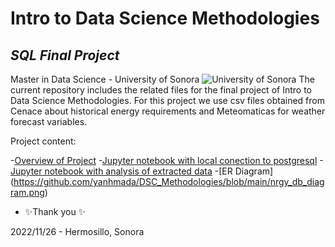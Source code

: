 # Intro to Data Science Methodologies
## _SQL Final Project_
Master in Data Science - University of Sonora
<img
  src="https://github.com/yanhmada/Proyectodatoscov/imgbin-universidad-de-sonora-logo-university-licentiate-design-mago-de-oz-k3TZthzyd9QNGgLqiGtUSQqAs.jpg"
  alt="University of Sonora"
  style="display: inline-block; margin: 0 auto; max-width: 200px">
The current repository includes the related files for the final project of Intro to Data Science Methodologies. For this project we use csv files obtained from Cenace about historical energy requirements and Meteomaticas for weather forecast variables.

Project content:

-[Overview of Project](https://github.com/yanhmada/DSC_Methodologies/blob/main/ReynaYanetHernandezMadaSQL_Final_Project.pdf)
-[Jupyter notebook with local conection to postgresql](https://github.com/yanhmada/DSC_Methodologies/blob/main/Connect_pgsqnrgydb.ipynb)
-[Jupyter notebook with analysis of extracted data](https://github.com/yanhmada/DSC_Methodologies/blob/main/nrgy_project.ipynb)
-[ER Diagram] (https://github.com/yanhmada/DSC_Methodologies/blob/main/nrgy_db_diagram.png)
- ✨Thank you ✨

2022/11/26 - Hermosillo, Sonora
